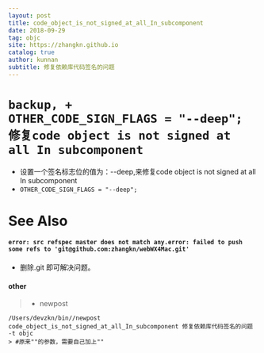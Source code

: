 ```yaml
---
layout: post
title: code_object_is_not_signed_at_all_In_subcomponent
date: 2018-09-29
tag: objc
site: https://zhangkn.github.io
catalog: true
author: kunnan
subtitle: 修复依赖库代码签名的问题
---
```




# `backup, +                               OTHER_CODE_SIGN_FLAGS = "--deep"; 修复code object is not signed at all In subcomponent`



*  设置一个签名标志位的值为：--deep,来修复code object is not signed at all In subcomponent
  * `OTHER_CODE_SIGN_FLAGS = "--deep"; `





# See Also 



#### `error: src refspec master does not match any.error: failed to push some refs to 'git@github.com:zhangkn/webWX4Mac.git'`



* 删除.git  即可解决问题。



#### other 



>* newpost 
>
```
/Users/devzkn/bin//newpost code_object_is_not_signed_at_all_In_subcomponent 修复依赖库代码签名的问题 -t objc
> #原来""的参数，需要自己加上""
```

